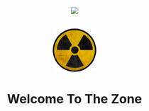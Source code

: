 <p align="center">
<img width="400" height="auto" src="https://raw.githubusercontent.com/zone-linux/zone-calamares-config/master/etc/calamares/branding/zone/5d97e726369d67fe1e8c9e02a7c7dedb.png" />
</p>

##

<p align="center">
<img width="100" height="auto" src="archiso/airootfs/usr/share/zone.png" />
</p>
<h1 align="center">Welcome To The Zone</h1>